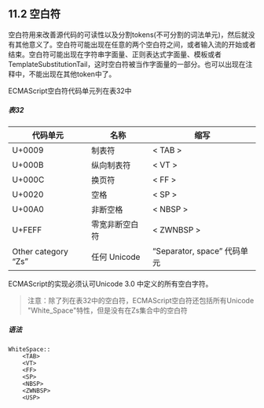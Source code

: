 ## 11.2 空白符

空白符用来改善源代码的可读性以及分割tokens(不可分割的词法单元)，然后就没有其他意义了。空白符可能出现在任意的两个空白符之间，或者输入流的开始或者结束。空白符可能出现在字符串字面量、正则表达式字面量、模板或者TemplateSubstitutionTail，这时空白符被当作字面量的一部分。也可以出现在注释中，不能出现在其他token中了。

ECMAScript空白符代码单元列在表32中
##### 表32
| 代码单元 | 名称 | 缩写 |
| --- | --- | --- |
| U+0009 | 制表符 | < TAB > |
| U+000B | 纵向制表符 | < VT > |
| U+000C | 换页符 | < FF > |
| U+0020 | 空格 | < SP > |
| U+00A0 | 非断空格 | < NBSP > |
| U+FEFF | 零宽非断空白符| < ZWNBSP > |
| Other category “Zs” | 任何 Unicode | “Separator, space” 代码单元 | <USP> |

ECMAScript的实现必须认可Unicode 3.0 中定义的所有空白字符。

> 注意：除了列在表32中的空白符，ECMAScript空白符还包括所有Unicode "White_Space"特性，但是没有在Zs集合中的空白符

##### 语法
```
WhiteSpace::  
    <TAB>  
    <VT>  
    <FF>  
    <SP>  
    <NBSP>  
    <ZWNBSP>  
    <USP>  
```